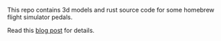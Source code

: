 This repo contains 3d models and rust source code for some homebrew flight simulator pedals.

Read this [blog post][1] for details.

[1]:https://tim.dockerz.net/posts/2020-11-23-fsim-pedals.html
